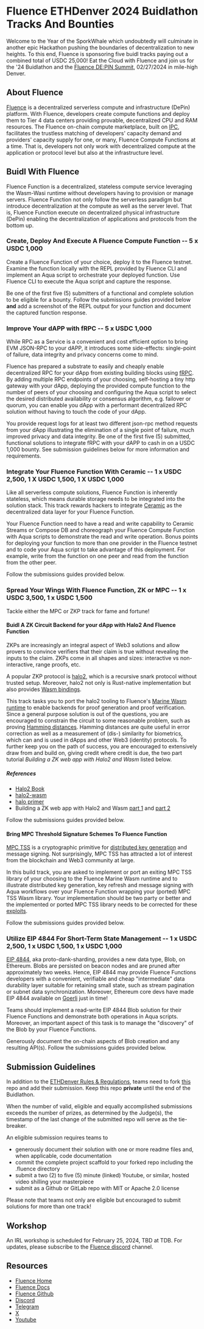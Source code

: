 # Fluence ETHDenver 2024 Buidlathon Tracks And Bounties

Welcome to the Year of the SporkWhale which undoubtedly will culminate in another epic Hackathon pushing the boundaries of decentralization to new heights. To this end, Fluence is sponsoring five buidl tracks paying out a combined total of USDC 25,000! Eat the Cloud with Fluence and join us for the '24 Buidlathon and the [Fluence DE:PIN Summit](), 02/27/2024 in mile-high Denver.

## About Fluence

[Fluence](https://fluence.network/) is a decentralized serverless compute and infrastructure (DePin) platform. With Fluence, developers create compute functions and deploy them to Tier 4 data centers providing provable, decentralized CPU and RAM resources. The Fluence on-chain compute marketplace, built on [IPC](https://www.ipc.space/), facilitates the trustless matching of developers' capacity demand and providers' capacity supply for one, or many, Fluence Compute Functions at a time. That is, developers not only work with decentralized compute at the application or protocol level but also at the infrastructure level.


## Buidl With Fluence

Fluence Function is a decentralized, stateless compute service leveraging the Wasm-Wasi runtime without developers having to provision or manage servers. Fluence Function not only follow the serverless paradigm but introduce decentralization at the compute as well as the server level. That is, Fluence Function execute on decentralized physical infrastructure (DePin) enabling the decentralization of applications and protocols from the bottom up.

### Create, Deploy And Execute A Fluence Compute Function -- 5 x USDC 1,000

Create a Fluence Function of your choice, deploy it to the Fluence testnet. Examine the function locally with the REPL provided by Fluence CLI and implement an Aqua script to orchestrate your deployed function. Use Fluence CLI to execute the Aqua script and capture the response.

Be one of the first five (5) submitters of a functional and complete solution to be eligible for a bounty. Follow the submissions guides provided below **and** add a screenshot of the REPL output for your function and document the captured function response.

### Improve Your dAPP with fRPC -- 5 x USDC 1,000

While RPC as a Service is a convenient and cost efficient option to bring EVM JSON-RPC to your dAPP, it introduces some side-effects: single-point of failure, data integrity and privacy concerns come to mind.

Fluence has prepared a substrate to easily and cheaply enable decentralized RPC for your dApp from existing building blocks using [fRPC](https://github.com/fluencelabs/fRPC-Substrate). By adding multiple RPC endpoints of your choosing, self-hosting a tiny http gateway with your dApp, deploying the provided compute function to the number of peers of your choosing and configuring the Aqua script to select the desired distributed availability or consensus algorithm, e.g. failover or quorum, you can enable you dApp with a performant decentralized RPC solution without having to touch the code of your dApp.

You provide request logs for at least two different json-rpc method requests from your dApp illustrating the elimination of a single point of failure, much improved privacy and data integrity. Be one of the first five (5) submitted, functional solutions to integrate fRPC with your dAPP to cash in on a USDC 1,000 bounty. See submission guidelines below for more information and requirements.

### Integrate Your Fluence Function With Ceramic -- 1 x USDC 2,500, 1 X USDC 1,500, 1 X USDC 1,000

Like all serverless compute solutions, Fluence Function is inherently stateless, which means durable storage needs to be integrated into the solution stack. This track rewards hackers to integrate [Ceramic](https://ceramic.network/) as the decentralized data layer for your Fluence Function.

Your Fluence Function need to have a read and write capability to Ceramic Streams or Compose DB and choreograph your Fluence Compute Function with Aqua scripts to demonstrate the read and write operation. Bonus points for deploying your function to more than one provider in the Fluence testnet and to code your Aqua script to take advantage of this deployment. For example, write from the function on one peer and read from the function from the other peer.

 Follow the submissions guides provided below.

### Spread Your Wings With Fluence Function, ZK or MPC  -- 1 x USDC 3,500, 1 x USDC 1,500

Tackle either the MPC or ZKP track for fame and fortune!

#### Buidl A ZK Circuit Backend for your dApp with Halo2 And Fluence Function

ZKPs are increasingly an integral aspect of Web3 solutions and allow provers to convince verifiers that their claim is true without revealing the inputs to the claim. ZKPs come in all shapes and sizes: interactive vs non-interactive, range proofs, etc.

A popular ZKP protocol is [halo2](https://github.com/zcash/halo2), which is a recursive snark protocol without trusted setup. Moreover, halo2 not only is Rust-native implementation but also provides [Wasm bindings](https://crates.io/crates/halo2-wasm).

This track tasks you to port the halo2 tooling to Fluence's [Marine Wasm runtime]() to enable backends for proof generation and proof verification. Since a general purpose solution is out of the questions, you are encouraged to constrain the circuit to some reasonable problem, such as proving [Hamming distances](https://en.wikipedia.org/wiki/Hamming_distance). Hamming distances are quite useful in error correction as well as a measurement of (dis-) similarity for biometrics, which can and is used in dApps and other Web3 (identity) protocols. To further keep you on the path of success, you are encouraged to extensively draw from and build on, giving credit where credit is due, the two part tutorial *Building a ZK web app with Halo2 and Wasm* listed below.

##### References

* [Halo2 Book](https://zcash.github.io/halo2/user/simple-example.html)
* [halo2-wasm](https://crates.io/crates/halo2-wasm)
* [halo primer](https://medium.com/@ola_zkzkvm/halo-principle-explained-fa5a2e2767cd)
* Building a ZK web app with Halo2 and Wasm [part 1](https://medium.com/@yujiangtham/lets-dissect-a-zksnark-part-1-a82fc092f58a) and [part 2](https://medium.com/@yujiangtham/building-a-zero-knowledge-web-app-with-halo-2-and-wasm-part-2-379477444dc3)

Follow the submissions guides provided below.

#### Bring MPC Threshold Signature Schemes To Fluence Function

[MPC TSS](https://wiki.mpcalliance.org/threshold%20keygen%20and%20storage.html) is a cryptographic primitive for [distributed key generation](https://en.wikipedia.org/wiki/Distributed_key_generation) and message signing. Not surprisingly, MPC TSS has attracted a lot of interest from the blockchain and Web3 community at large. 

In this build track, you are asked to implement or port an exiting MPC TSS library of your choosing to the Fluence Marine Wasm runtime and to illustrate distributed key generation, key refresh and message signing with Aqua workflows over your Fluence Function wrapping your (ported) MPC TSS Wasm library. Your implementation should be two party or better and 
the implemented or ported MPC TSS library needs to be corrected for these [exploits](https://www.verichains.io/tsshock/).

Follow the submissions guides provided below.

### Utilize EIP 4844 For Short-Term State Management -- 1 x USDC 2,500, 1 x USDC 1,500, 1 x USDC 1,000

[EIP 4844](https://www.eip4844.com/), aka proto-dank-sharding, provides a new data type, Blob, on Ethereum. Blobs are persisted on beacon nodes and are pruned after approximately two weeks. Hence, EIP 4844 may provide Fluence Functions developers with a convenient, verifiable and cheap "intermediate" data durability layer suitable for retaining small state, such as stream pagination or subnet data synchronization. Moreover, Ethereum core devs have made EIP 4844 available on [Goerli](https://www.theblock.co/post/273050/ethereum-dencun-goerli-proto-danksharding) just in time!

Teams should implement a read-write EIP 4844 Blob solution for their Fluence Functions and demonstrate both operations in Aqua scripts. Moreover, an important aspect of this task is to manage the "discovery" of the Blob by your Fluence Functions.

Generously document the on-chain aspects of Blob creation and any resulting API(s). Follow the submissions guides provided below.

## Submission Guidelines

In addition to the [ETHDenver Rules & Regulations](), teams need to fork [this](https://github.com/fluencelabs/ethdenver-2024) repo and add their submission. Keep this repo **private** until the end of the Buidlathon. 

When the number of valid, eligible and equally accomplished submissions exceeds the number of prizes, as determined by the Judge(s), the timestamp of the last change of the submitted repo will serve as the tie-breaker.

An eligible submission requires teams to 

* generously document their solution with one or more readme files and, when applicable, code documentation
* commit the complete project scaffold to your forked repo including the .fluence directory
* submit a two (2) to five (5) minute (linked) Youtube, or similar, hosted video shilling your masterpiece
* submit as a Github or GitLab repo with MIT or Apache 2.0 license

Please note that teams not only are eligible but encouraged to submit solutions for more than one track!

## Workshop

An IRL workshop is scheduled for February 25, 2024, TBD at TDB. For updates, please subscribe to the [Fluence discord](https://fluence.chat/) channel.

## Resources

* [Fluence Home](https://fluence.network/)
* [Fluence Docs](https://fluence.dev)
* [Fluence Github](https://github.com/fluencelabs)
* [Discord](https://fluence.chat/)
* [Telegram](https://t.me/fluence_project)
* [X](https://twitter.com/fluence_project)
* [Youtube](https://www.youtube.com/channel/UC3b5eFyKRFlEMwSJ1BTjpbw)
